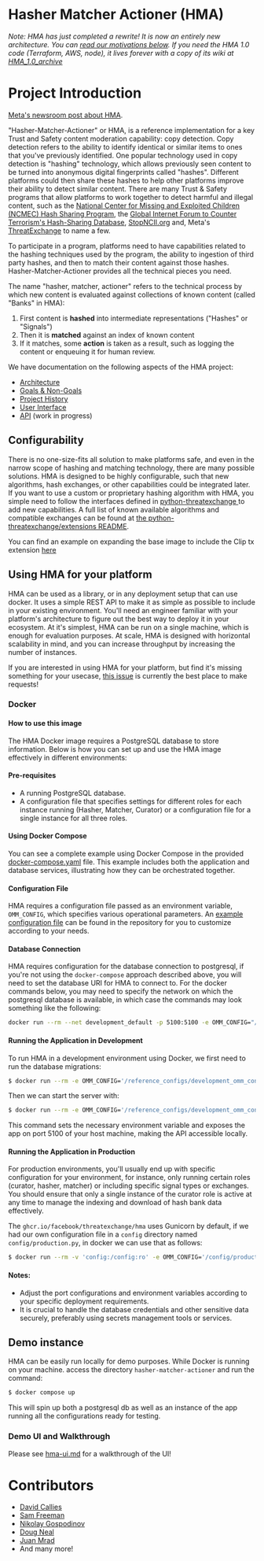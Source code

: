 # Hasher Matcher Actioner (HMA)

_Note: HMA has just completed a rewrite! It is now an entirely new architecture. You can [read our motivations below](./docs/history.md). If you need the HMA 1.0 code (Terraform, AWS, node), it lives forever with a copy of its wiki at [HMA_1.0_archive](https://github.com/facebook/ThreatExchange/tree/HMA_1.0_archive/hasher-matcher-actioner)_

# Project Introduction

[Meta's newsroom post about HMA](https://about.fb.com/news/2022/12/meta-launches-new-content-moderation-tool/).

"Hasher-Matcher-Actioner" or HMA, is a reference implementation for a key Trust and Safety content moderation capability: copy detection. Copy detection refers to the ability to identify identical or similar items to ones that you've previously identified. One popular technology used in copy detection is "hashing" technology, which allows previously seen content to be turned into anonymous digital fingerprints called "hashes". Different platforms could then share these hashes to help other platforms improve their ability to detect similar content. There are many Trust & Safety programs that allow platforms to work together to detect harmful and illegal content, such as the [National Center for Missing and Exploited Children (NCMEC) Hash Sharing Program](https://report.cybertip.org/hashsharing/v2/documentation/), the [Global Internet Forum to Counter Terrorism's Hash-Sharing Database](https://gifct.org/hsdb/), [StopNCII.org](https://stopncii.org/) and, Meta's [ThreatExchange](https://developers.facebook.com/docs/threat-exchange/) to name a few.

To participate in a program, platforms need to have capabilities related to the hashing techniques used by the program, the ability to ingestion of third party hashes, and then to match their content against those hashes. Hasher-Matcher-Actioner provides all the technical pieces you need.

The name "hasher, matcher, actioner" refers to the technical process by which new content is evaluated against collections of known content (called "Banks" in HMA):

1. First content is **hashed** into intermediate representations ("Hashes" or "Signals")
2. Then it is **matched** against an index of known content
3. If it matches, some **action** is taken as a result, such as logging the content or enqueuing it for human review.

We have documentation on the following aspects of the HMA project:

- [Architecture](./docs/architecture.md)
- [Goals & Non-Goals](./docs/goals.md)
- [Project History](./docs/history.md)
- [User Interface](./docs/user-interface.md)
- [API](./docs/api.md) (work in progress)

## Configurability

There is no one-size-fits all solution to make platforms safe, and even in the narrow scope of hashing and matching technology, there are many possible solutions. HMA is designed to be highly configurable, such that new algorithms, hash exchanges, or other capabilities could be integrated later. If you want to use a custom or proprietary hashing algorithm with HMA, you simple need to follow the interfaces defined in [python-threatexchange ](../python-threatexchange) to add new capabilities. A full list of known available algorithms and compatible exchanges can be found at [the python-threatexchange/extensions README](https://github.com/facebook/ThreatExchange/tree/main/python-threatexchange/threatexchange/extensions/README.md).

You can find an example on expanding the base image to include the Clip tx extension [here](https://github.com/juanmrad/HMA-CLIP-demo)

## Using HMA for your platform

HMA can be used as a library, or in any deployment setup that can use docker. It uses a simple REST API to make it as simple as possible to include in your existing environment. You'll need an engineer familiar with your platform's architecture to figure out the best way to deploy it in your ecosystem. At it's simplest, HMA can be run on a single machine, which is enough for evaluation purposes. At scale, HMA is designed with horizontal scalability in mind, and you can increase throughput by increasing the number of instances.

If you are interested in using HMA for your platform, but find it's missing something for your usecase, [this issue](https://github.com/facebook/ThreatExchange/issues/1440) is currently the best place to make requests!

### Docker

#### How to use this image

The HMA Docker image requires a PostgreSQL database to store information. Below is how you can set up and use the HMA image effectively in different environments:

#### Pre-requisites

- A running PostgreSQL database.
- A configuration file that specifies settings for different roles for each instance running (Hasher, Matcher, Curator) or a configuration file for a single instance for all three roles.

#### Using Docker Compose

You can see a complete example using Docker Compose in the provided [docker-compose.yaml](./docker-compose.yaml) file. This example includes both the application and database services, illustrating how they can be orchestrated together.

#### Configuration File

HMA requires a configuration file passed as an environment variable, `OMM_CONFIG`, which specifies various operational parameters. An [example configuration file](./reference_omm_configs/development_omm_config.py) can be found in the repository for you to customize according to your needs.

#### Database Connection

HMA requires configuration for the database connection to postgresql, if you're not using the `docker-compose` approach described above, you will need to set the database URI for HMA to connect to. For the docker commands below, you may need to specify the network on which the postgresql database is available, in which case the commands may look something like the following:

```sh
docker run --rm --net development_default -p 5100:5100 -e OMM_CONFIG="/reference_configs/development_omm_config.py" -e OMM_DATABASE_URI="postgresql://postgres:@postgresql/hma" ghcr.io/facebook/threatexchange/hma /app/scripts/db-migrate.sh
```

#### Running the Application in Development

To run HMA in a development environment using Docker, we first need to run the database migrations:

```bash
$ docker run --rm -e OMM_CONFIG='/reference_configs/development_omm_config.py' ghcr.io/facebook/threatexchange/hma /app/scripts/db-migrate.sh
```


Then we can start the server with:

```bash
$ docker run --rm -e OMM_CONFIG='/reference_configs/development_omm_config.py' -p 5100:5100 ghcr.io/facebook/threatexchange/hma
```

This command sets the necessary environment variable and exposes the app on port 5100 of your host machine, making the API accessible locally.

#### Running the Application in Production

For production environments, you'll usually end up with specific configuration for your environment, for instance, only running certain roles (curator, hasher, matcher) or including specific signal types or exchanges. You should ensure that only a single instance of the curator role is active at any time to manage the indexing and download of hash bank data effectively.

The `ghcr.io/facebook/threatexchange/hma` uses Gunicorn by default, if we had our own configuration file in a `config` directory named `config/production.py`, in docker we can use that as follows:

```bash
$ docker run --rm -v 'config:/config:ro' -e OMM_CONFIG='/config/production.py' -p 5100:5100 ghcr.io/facebook/threatexchange/hma"
```

#### Notes:

- Adjust the port configurations and environment variables according to your specific deployment requirements.
- It is crucial to handle the database credentials and other sensitive data securely, preferably using secrets management tools or services.

## Demo instance

HMA can be easily run locally for demo purposes. While Docker is running on your machine. access the directory `hasher-matcher-actioner` and run the command:

```bash
$ docker compose up
```

This will spin up both a postgresql db as well as an instance of the app running all the configurations ready for testing.

### Demo UI and Walkthrough
Please see [hma-ui.md](hma-ui.md) for a walkthrough of the UI!

# Contributors

- [David Callies](https://github.com/Dcallies)
- [Sam Freeman](https://github.com/Sam-Freeman)
- [Nikolay Gospodinov](https://github.com/NikolayOG)
- [Doug Neal](https://github.com/dougneal)
- [Juan Mrad](https://github.com/juanmrad)
- And many more!
